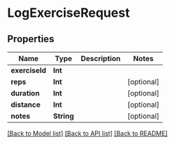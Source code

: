 # LogExerciseRequest

## Properties
Name | Type | Description | Notes
------------ | ------------- | ------------- | -------------
**exerciseId** | **Int** |  | 
**reps** | **Int** |  | [optional] 
**duration** | **Int** |  | [optional] 
**distance** | **Int** |  | [optional] 
**notes** | **String** |  | [optional] 

[[Back to Model list]](../README.md#documentation-for-models) [[Back to API list]](../README.md#documentation-for-api-endpoints) [[Back to README]](../README.md)


